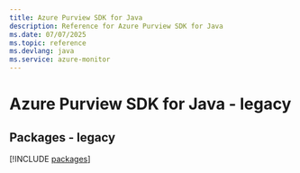 ```yaml
---
title: Azure Purview SDK for Java
description: Reference for Azure Purview SDK for Java
ms.date: 07/07/2025
ms.topic: reference
ms.devlang: java
ms.service: azure-monitor
---
```

# Azure Purview SDK for Java - legacy
## Packages - legacy
[!INCLUDE [packages](purview-index.md)]
